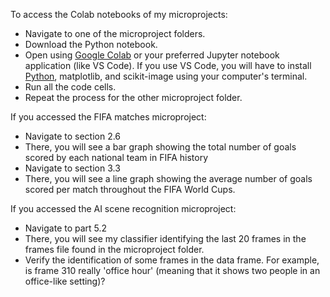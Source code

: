 To access the Colab notebooks of my microprojects:
* Navigate to one of the microproject folders.
* Download the Python notebook.
* Open using [Google Colab](https://colab.research.google.com/) or your preferred Jupyter notebook application (like VS Code). If you use VS Code, you will have to install [Python](https://www.python.org/), matplotlib, and scikit-image using your computer's terminal.
* Run all the code cells.
* Repeat the process for the other microproject folder.

If you accessed the FIFA matches microproject:
* Navigate to section 2.6
* There, you will see a bar graph showing the total number of goals scored by each national team in FIFA history
* Navigate to section 3.3
* There, you will see a line graph showing the average number of goals scored per match throughout the FIFA World Cups.

If you accessed the AI scene recognition microproject:
* Navigate to part 5.2
* There, you will see my classifier identifying the last 20 frames in the frames file found in the microproject folder.
* Verify the identification of some frames in the data frame. For example, is frame 310 really 'office hour' (meaning that it shows two people in an office-like setting)?
